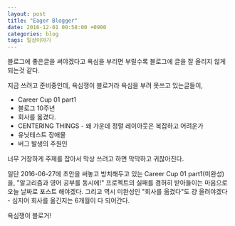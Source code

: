 ```yaml
---
layout: post
title: "Eager Blogger"
date: 2016-12-01 00:58:00 +0900
categories: blog
tags: 일상이야기
---
```


블로그에 좋은글을 써야겠다고 욕심을 부리면 부릴수록 블로그에 글을 잘 올리지 않게 되는것 같다.

지금 쓰려고 준비중인데, 욕심쟁이 블로거라 욕심을 부려 못쓰고 있는글들이,

 * Career Cup 01 part1
 * 블로그 10주년
 * 회사를 옮겼다.
 * CENTERING THINGS - 왜 가운데 정렬 레이아웃은 복잡하고 어려운가
 * 유닛테스트 장애물
 * 버그 발생의 주원인

너무 거창하게 주제를 잡아서 막상 쓰려고 하면 막막하고 귀찮아진다.

일단 2016-06-27에 초안을 써놓고 방치해두고 있는 Career Cup 01 part1(미완성)을, "알고리즘과 영어 공부를 동시에!" 프로젝트의 실패를 겸허히 받아들이는 마음으로 오늘 날짜로 포스트 해야겠다. 그리고 역시 미완성인 "회사를 옮겼다"도 걍 올려야겠다 - 심지어 회사를 옮긴지는 6개월이 다 되어간다.

욕심쟁이 블로거!


